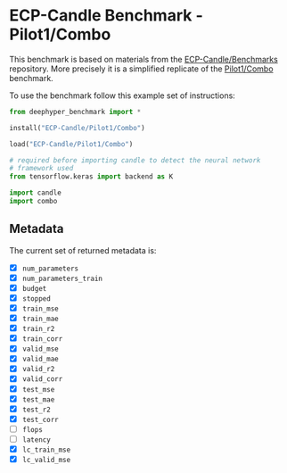 
# ECP-Candle Benchmark - Pilot1/Combo

This benchmark is based on materials from the [ECP-Candle/Benchmarks](https://github.com/ECP-CANDLE/Benchmarks) repository. More precisely it is a simplified replicate of the [Pilot1/Combo](https://github.com/ECP-CANDLE/Benchmarks/tree/master/Pilot1/Combo) benchmark.

To use the benchmark follow this example set of instructions:

```python
from deephyper_benchmark import *

install("ECP-Candle/Pilot1/Combo")

load("ECP-Candle/Pilot1/Combo")

# required before importing candle to detect the neural network
# framework used
from tensorflow.keras import backend as K

import candle
import combo
```


## Metadata

The current set of returned metadata is:

- [x] `num_parameters`
- [x] `num_parameters_train`
- [x] `budget`
- [x] `stopped`
- [x] `train_mse`
- [x] `train_mae`
- [x] `train_r2`
- [x] `train_corr`
- [x] `valid_mse`
- [x] `valid_mae`
- [x] `valid_r2`
- [x] `valid_corr`
- [x] `test_mse`
- [x] `test_mae`
- [x] `test_r2`
- [x] `test_corr`
- [ ] `flops`
- [ ] `latency`
- [x] `lc_train_mse`
- [x] `lc_valid_mse`